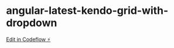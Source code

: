 # angular-latest-kendo-grid-with-dropdown

[Edit in Codeflow ⚡️](https://stackblitz.com/~/github.com/prakash742/angular-latest-kendo-grid-with-dropdown)